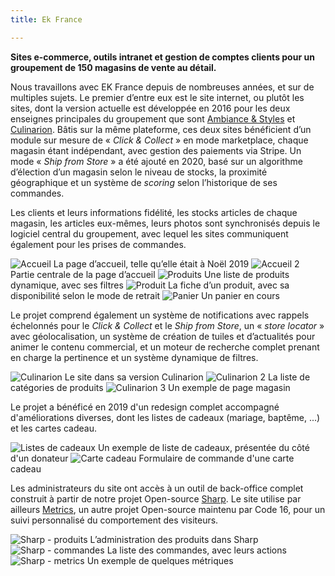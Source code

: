 ```yaml
---
title: Ek France

---
```


**Sites e-commerce, outils intranet et gestion de comptes clients pour un groupement de 150 magasins de vente au détail.**

Nous travaillons avec EK France depuis de nombreuses années, et sur de multiples sujets. Le premier d’entre eux est le site internet, ou plutôt les sites, dont la version actuelle est développée en 2016 pour les deux enseignes principales du groupement que sont [Ambiance & Styles](https://ambianceetstyles.com) et [Culinarion](https://www.culinarion.com). Bâtis sur la même plateforme, ces deux sites bénéficient d’un module sur mesure de «&nbsp;*Click & Collect*&nbsp;» en mode marketplace, chaque magasin étant indépendant, avec gestion des paiements via Stripe. Un mode «&nbsp;*Ship from Store*&nbsp;» a été ajouté en 2020, basé sur un algorithme d’élection d’un magasin selon le niveau de stocks, la proximité géographique et un système de *scoring* selon l’historique de ses commandes. 

Les clients et leurs informations fidélité, les stocks articles de chaque magasin, les articles eux-mêmes, leurs photos sont synchronisés depuis le logiciel central du groupement, avec lequel les sites communiquent également pour les prises de commandes.

![Accueil](/assets/img/projects/ek/2019/home-1.png)
La page d’accueil, telle qu’elle était à Noël 2019
![Accueil 2](/assets/img/projects/ek/2019/home-2.png)
Partie centrale de la page d’accueil
![Produits](/assets/img/projects/ek/2019/products.png)
Une liste de produits dynamique, avec ses filtres
![Produit](/assets/img/projects/ek/2021/product.png)
La fiche d’un produit, avec sa disponibilité selon le mode de retrait
![Panier](/assets/img/projects/ek/2021/cart.png)
Un panier en cours

Le projet comprend également un système de notifications avec rappels échelonnés pour le *Click & Collect* et le *Ship from Store*, un «&nbsp;*store locator*&nbsp;» avec géolocalisation, un système de création de tuiles et d’actualités pour animer le contenu commercial, et un moteur de recherche complet prenant en charge la pertinence et un système dynamique de filtres.

![Culinarion](/assets/img/projects/ek/2019/cu-1.png)
Le site dans sa version Culinarion
![Culinarion 2](/assets/img/projects/ek/2019/cu-2.png)
La liste de catégories de produits
![Culinarion 3](/assets/img/projects/ek/2019/cu-3.png)
Un exemple de page magasin

Le projet a bénéficé en 2019 d'un redesign complet accompagné d'améliorations diverses, dont les listes de cadeaux (mariage, baptême, ...) et les cartes cadeau.

![Listes de cadeaux](/assets/img/projects/ek/2019/wishlist.png)
Un exemple de liste de cadeaux, présentée du côté d'un donateur
![Carte cadeau](/assets/img/projects/ek/2019/giftcard.png)
Formulaire de commande d'une carte cadeau

Les administrateurs du site ont accès à un outil de back-office complet construit à partir de notre projet Open-source [Sharp](https://sharp.code16.fr). Le site utilise par ailleurs [Metrics](https://github.com/code16/metrics), un autre projet Open-source maintenu par Code 16, pour un suivi personnalisé du comportement des visiteurs.

![Sharp - produits](/assets/img/projects/ek/2021/sharp-products.png)
L’administration des produits dans Sharp
![Sharp - commandes](/assets/img/projects/ek/2021/sharp-orders.png)
La liste des commandes, avec leurs actions
![Sharp - metrics](/assets/img/projects/ek/2021/sharp-dashboard.png)
Un exemple de quelques métriques
